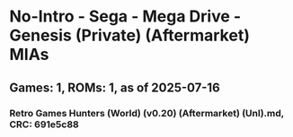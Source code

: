 # No-Intro - Sega - Mega Drive - Genesis (Private) (Aftermarket) MIAs
## Games: 1, ROMs: 1, as of 2025-07-16

### Retro Games Hunters (World) (v0.20) (Aftermarket) (Unl).md, CRC: 691e5c88

